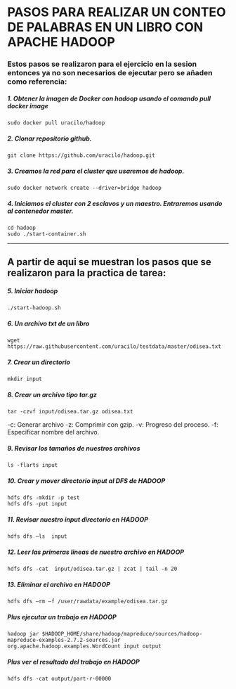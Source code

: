 # **PASOS PARA REALIZAR UN CONTEO DE PALABRAS EN UN LIBRO CON APACHE HADOOP**

### **Estos pasos se realizaron para el ejercicio en la sesion entonces ya no son necesarios de ejecutar pero se añaden como referencia:**

##### 1. Obtener la imagen de Docker con hadoop usando el comando pull docker image

```
sudo docker pull uracilo/hadoop
```

##### 2. Clonar repositorio github.

```
git clone https://github.com/uracilo/hadoop.git
```

##### 3. Creamos la red para el cluster que usaremos de hadoop.

```
sudo docker network create --driver=bridge hadoop
```

##### 4. Iniciamos el cluster con 2  esclavos y un maestro. Entraremos usando al contenedor master.

```
cd hadoop
sudo ./start-container.sh
```
***
## **A partir de aqui se muestran los pasos que se realizaron para la practica de tarea:**

##### 5. Iniciar hadoop

```
./start-hadoop.sh
```

##### 6. Un archivo txt de un libro

```
wget https://raw.githubusercontent.com/uracilo/testdata/master/odisea.txt
```

##### 7. Crear un directorio

```
mkdir input
```

##### 8. Crear un archivo tipo tar.gz

```
tar -czvf input/odisea.tar.gz odisea.txt
```

-c: Generar archivo
-z: Comprimir con gzip.
-v: Progreso del proceso.
-f: Especificar nombre del archivo.


##### 9. Revisar los tamaños de nuestros archivos

```
ls -flarts input
```
##### 10. Crear y mover  directorio input al DFS de  HADOOP

```
hdfs dfs -mkdir -p test
hdfs dfs -put input
```

##### 11. Revisar nuestro input directorio en HADOOP

```
hdfs dfs –ls  input
```

##### 12. Leer las primeras lineas de nuestro archivo en HADOOP

```
hdfs dfs -cat  input/odisea.tar.gz | zcat | tail -n 20
```

##### 13. Eliminar el archivo en HADOOP

```
hdfs dfs –rm –f /user/rawdata/example/odisea.tar.gz
```

##### Plus ejecutar un trabajo en HADOOP

```
hadoop jar $HADOOP_HOME/share/hadoop/mapreduce/sources/hadoop-mapreduce-examples-2.7.2-sources.jar org.apache.hadoop.examples.WordCount input output
```

##### Plus ver el resultado del trabajo en HADOOP

```
hdfs dfs -cat output/part-r-00000
```
